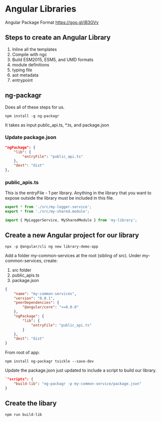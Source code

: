 # Angular Libraries
Angular Package Format https://goo.gl/jB3GVv

## Steps to create an Angular Library
1. Inline all the templates
2. Compile with ngc
3. Build ESM2015, ESM5, and UMD formats
4. module definitions
5. typing file
6. aot metadata
7. entrypoint

## ng-packagr
Does all of these steps for us.
```
npm install -g ng-packagr
```
It takes as input public_api.ts, *.ts, and package.json

### Update package.json
```json
"ngPackage": {
    "lib": {
        "entryFile": "public_api.ts"
    },
    "dest": "dist"
},
```

### public_apis.ts
This is the entryFile - 1 per library.
Anything in the library that you want to expose outside the library must be included in this file.
```javascript
export * from './src/my-logger.service';
export * from './src/my-shared.module';
```

```javascript
import { MyLoggerService, MySharedModule } from 'my-library';
```

## Create a new Angular project for our library
```
npx -p @angular/cli ng new library-demo-app
```
Add a folder my-common-services at the root (sibling of src).
Under my-common-services, create:
1. src folder
2. public_apis.ts
3. package.json
```json
{
    "name": "my-common-services",
    "version": "0.0.1",
    "peerDependencies": {
        "@angular/core": ">=8.0.0"
    },
    "ngPackage": {
        "lib": {
            "entryFile": "public_api.ts"
        }
    },
    "dest": "dist"
}
```
From root of app:
```
npm install ng-packagr tsickle --save-dev
```
Update the package.json just updated to include a script to build our library.
```json
`"scripts": {
    "build-lib": "ng-packagr -p my-common-service/package.json"
}
```
## Create the libary
```
npm run build-lib
```